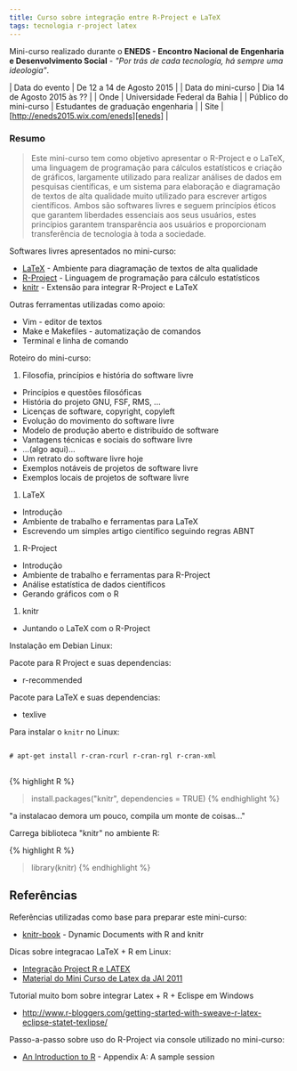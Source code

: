 ```yaml
---
title: Curso sobre integração entre R-Project e LaTeX
tags: tecnologia r-project latex
---
```


Mini-curso realizado durante o **ENEDS - Encontro Nacional de Engenharia e
Desenvolvimento Social** - _"Por trás de cada tecnologia, há sempre uma
ideologia"_.

| Data do evento        | De 12 a 14 de Agosto 2015               |
| Data do mini-curso    | Dia 14 de Agosto 2015 às ??             |
| Onde                  | Universidade Federal da Bahia           |
| Público do mini-curso | Estudantes de graduação engenharia      |
| Site                  | [http://eneds2015.wix.com/eneds][eneds] |


### Resumo

> Este mini-curso tem como objetivo apresentar o R-Project e o LaTeX, uma
> linguagem de programação para cálculos estatísticos e criação de gráficos,
> largamente utilizado para realizar análises de dados em pesquisas
> científicas, e um sistema para elaboração e diagramação de textos de alta
> qualidade muito utilizado para escrever artigos científicos. Ambos são
> softwares livres e seguem princípios éticos que garantem liberdades
> essenciais aos seus usuários, estes princípios garantem transparência aos
> usuários e proporcionam transferência de tecnologia à toda a sociedade.

Softwares livres apresentados no mini-curso:

* [LaTeX][latex] - Ambiente para diagramação de textos de alta qualidade
* [R-Project][r-project] - Linguagem de programação para cálculo estatísticos
* [knitr][knitr] - Extensão para integrar R-Project e LaTeX

<!-- Sweave - http://www.statistik.lmu.de/~leisch/Sweave/ -->

Outras ferramentas utilizadas como apoio:

* Vim - editor de textos
* Make e Makefiles - automatização de comandos
* Terminal e linha de comando

Roteiro do mini-curso:

1. Filosofia, princípios e história do software livre
  * Princípios e questões filosóficas
  * História do projeto GNU, FSF, RMS, ...
  * Licenças de software, copyright, copyleft
  * Evolução do movimento do software livre
  * Modelo de produção aberto e distribuído de software
  * Vantagens técnicas e sociais do software livre
  * ...(algo aqui)...
  * Um retrato do software livre hoje
  * Exemplos notáveis de projetos de software livre
  * Exemplos locais de projetos de software livre
1. LaTeX
  * Introdução
  * Ambiente de trabalho e ferramentas para LaTeX
  * Escrevendo um simples artigo científico seguindo regras ABNT
1. R-Project
  * Introdução
  * Ambiente de trabalho e ferramentas para R-Project
  * Análise estatística de dados científicos
  * Gerando gráficos com o R
1. knitr
  * Juntando o LaTeX com o R-Project

Instalação em Debian Linux:

Pacote para R Project e suas dependencias:

* r-recommended

Pacote para LaTeX e suas dependencias:

* texlive

Para instalar o `knitr` no Linux:

<pre class="terminal">
<code>
# apt-get install r-cran-rcurl r-cran-rgl r-cran-xml
</code>
</pre>

{% highlight R %}
> install.packages("knitr", dependencies = TRUE)
{% endhighlight %}

"a instalacao demora um pouco, compila um monte de coisas..."

Carrega biblioteca "knitr" no ambiente R:

{% highlight R %}
> library(knitr)
{% endhighlight %}

## Referências

Referências utilizadas como base para preparar este mini-curso:

* [knitr-book][knitr-book] - Dynamic Documents with R and knitr

Dicas sobre integracao LaTeX + R em Linux:

* [Integração Project R e LATEX][integracao-project-r-e-latex]
* [Material do Mini Curso de Latex da JAI 2011][mini_curso_latex]

Tutorial muito bom sobre integrar Latex + R + Eclispe em Windows

* http://www.r-bloggers.com/getting-started-with-sweave-r-latex-eclipse-statet-texlipse/

Passo-a-passo sobre uso do R-Project via console utilizado no mini-curso:

* [An Introduction to R][a-sample-session] - Appendix A: A sample session

[eneds]: http://eneds2015.wix.com/eneds
[latex]: http://www.latex-project.org
[r-project]: http://www.r-project.org
[knitr]: http://yihui.name/knitr
[knitr-book]: http://github.com/yihui/knitr-book
[a-sample-session]: http://cran.r-project.org/doc/manuals/r-release/R-intro.html#A-sample-session
[integracao-project-r-e-latex]: http://softwarelivre.org/dmontieraragao/blog/integracao-project-r-e-latex
[mini_curso_latex]: http://github.com/dmarczal/mini_curso_latex
